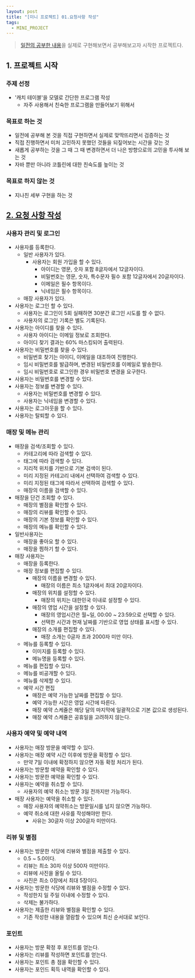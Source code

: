 ```yaml
---
layout: post
title: "[미니 프로젝트] 01.요청사항 작성"
tags:
  - MINI_PROJECT
---
```

> [일전의 공부한 내용](./rollup-2025-01.firstHalf.html)을 실제로 구현해보면서 공부해보고자 시작한 프로젝트다.

## 1. 프로젝트 시작
### 주제 선정
- '캐치 테이블'을 모델로 간단한 프로그램 작성
	- 자주 사용해서 친숙한 프로그램을 만들어보기 위해서 
### 목표로 하는 것
- 일전에 공부해 본 것을 직접 구현하면서 실제로 맞딱뜨리면서 검증하는 것
- 직접 진행하면서 미처 고민하지 못했던 것들을 되짚어보는 시간을 갖는 것 
- 새롭게 공부하는 것을 그 때 그 때 변경하면서 더 나은 방향으로의 고민을 투사해 보는 것 
- 자바 뿐만 아니라 코틀린에 대한 친숙도를 높이는 것

### 목표로 하지 않는 것
- 지나친 세부 구현을 하는 것


## [2. 요청 사항 작성](https://github.com/users/newkayak12/projects/2?pane=issue&itemId=108162890&issue=newkayak12%7Cprototype-reservation-system%7C3)
  
### 사용자 관리 및 로그인  
- 사용자를 등록한다.  
  - 일반 사용자가 있다.  
      - 사용자는 회원 가입을 할 수 있다.  
          - 아이디는 영문, 숫자 포함 8글자에서 12글자이다.  
          - 비밀번호는 영문, 숫자, 특수문자 필수 포함 12글자에서 20글자이다.  
          - 이메일은 필수 항목이다.  
          - 닉네임은 필수 항목이다.  
  - 매장 사용자가 있다.  
- 사용자는 로그인 할 수 있다.  
  - 사용자는 로그인이 5회 실패하면 30분간 로그인 시도를 할 수 없다.  
  - 사용자의 로그인 기록은 별도 기록된다.  
- 사용자는 아이디를 찾을 수 있다.  
  - 사용자 아이디는 이메일 정보로 조회한다.  
  - 아이디 찾기 결과는 60% 마스킹되어 출력된다.  
- 사용자는 비밀번호를 찾을 수 있다.  
  - 비밀번호 찾기는 아이디, 이메일을 대조하여 진행한다.  
  - 임시 비밀번호를 발급하며, 변경된 비밀번호를 이메일로 발송한다.  
  - 임시 비밀번호로 로그인한 경우 비밀번호 변경을 요구한다.  
- 사용자는 비밀번호를 변경할 수 있다.  
- 사용자는 정보를 변경할 수 있다.  
  - 사용자는 비밀번호를 변경할 수 있다.  
  - 사용자는 닉네임을 변경할 수 있다.  
- 사용자는 로그아웃을 할 수 있다.  
- 사용자는 탈퇴할 수 있다.  
  
### 매장 및 메뉴 관리  
- 매장을 검색/조회할 수 있다.  
  - 카테고리에 따라 검색할 수 있다.  
  - 태그에 따라 검색할 수 있다.  
  - 지리적 위치를 기반으로 기본 검색이 된다.  
  - 미리 지정된 카테고리 내에서 선택하여 검색할 수 있다.  
  - 미리 지정된 태그에 따라서 선택하여 검색할 수 있다.  
  - 매장의 이름을 검색할 수 있다.  
- 매장을 단건 조회할 수 있다.  
  - 매장의 별점을 확인할 수 있다.  
  - 매장의 리뷰를 확인할 수 있다.  
  - 매장의 기본 정보를 확인할 수 있다.  
  - 매장의 메뉴를 확인할 수 있다.  
- 일반사용자는  
  - 매장을 좋아요 할 수 있다.  
  - 매장을 찜하기 할 수 있다.  
- 매장 사용자는  
  - 매장을 등록한다.  
  - 매장 정보를 편집할 수 있다.  
      - 매장의 이름을 변경할 수 있다.  
          - 매장의 이름은 최소 1글자에서 최대 20글자이다.  
      - 매장의 위치를 설정할 수 있다.  
          - 매장의 위치는 대한민국 이내로 설정할 수 있다.  
      - 매장의 영업 시간을 설정할 수 있다.  
          - 매장의 영업시간은 월~일, 00:00 ~ 23:59으로 선택할 수 있다.  
          - 선택한 시간과 현재 날짜를 기반으로 영업 상태를 표시할 수 있다.  
      - 매장의 소개를 편집할 수 있다.  
          - 매장 소개는 0글자 초과 2000자 미만 이다.  
  - 메뉴를 등록할 수 있다.  
      - 이미지를 등록할 수 있다.  
      - 메뉴명을 등록할 수 있다.  
  - 메뉴를 편집할 수 있다.  
  - 메뉴를 비공개할 수 있다.  
  - 메뉴를 삭제할 수 있다.  
  - 예약 시간 편집  
      - 매장은 예약 가능한 날짜를 편집할 수 있다.  
      - 예약 가능한 시간은 영업 시간에 따른다.  
      - 매장 예약 스케쥴은 해당 달의 마지막에 일괄적으로 기본 값으로 생성된다.  
      - 매장 예약 스케쥴은 공휴일을 고려하지 않는다.  
  
### 사용자 예약 및 예약 내역  
- 사용자는 매장 방문을 예약할 수 있다.  
- 사용자는 매장 예약 시간 이후에 방문을 확정할 수 있다.  
  - 만약 7일 이내에 확정하지 않으면 자동 확정 처리가 된다.  
- 사용자는 방문할 예약을 확인할 수 있다.  
- 사용자는 방문한 예약을 확인할 수 있다.  
- 사용자는 예약을 취소할 수 있다.  
  - 사용자의 예약 취소는 방문 3일 전까지만 가능하다.  
- 매장 사용자는 예약을 취소할 수 있다.  
  - 매장 사용자의 예약취소는 방문일시를 넘지 않으면 가능하다.  
  - 예약 취소에 대한 사유를 작성해야만 한다.  
      - 사유는 30글자 이상 200글자 미만이다.  
  
### 리뷰 및 별점  
- 사용자는 방문한 식당에 리뷰와 별점을 제출할 수 있다.  
  - 0.5 ~ 5.0이다.  
  - 리뷰는 최소 30자 이상 500자 미만이다.  
  - 리뷰에 사진을 올릴 수 있다.  
  - 사진은 최소 0장에서 최대 5장이다.  
- 사용자는 방문한 식당에 리뷰와 별점을 수정할 수 있다.  
  - 작성한지 일 주일 이내에 수정할 수 있다.  
  - 삭제는 불가하다.  
- 사용자는 제출한 리뷰와 별점을 확인할 수 있다.  
  - 기존 작성한 내용을 열람할 수 있으며 최신 순서대로 보인다.  
  
  
### 포인트  
- 사용자는 방문 확정 후 포인트를 얻는다.  
- 사용자는 리뷰를 작성하면 포인트를 얻는다.  
- 사용자는 포인트 총 점을 확인할 수 있다.  
- 사용자는 포인드 획득 내역을 확인할 수 있다.
